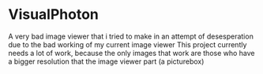 # VisualPhoton
A very bad image viewer that i tried to make in an attempt of desesperation due to the bad working of my current image viewer
This project currently needs a lot of work, because the only images that work are those who have a bigger resolution that the image viewer
part (a picturebox)
